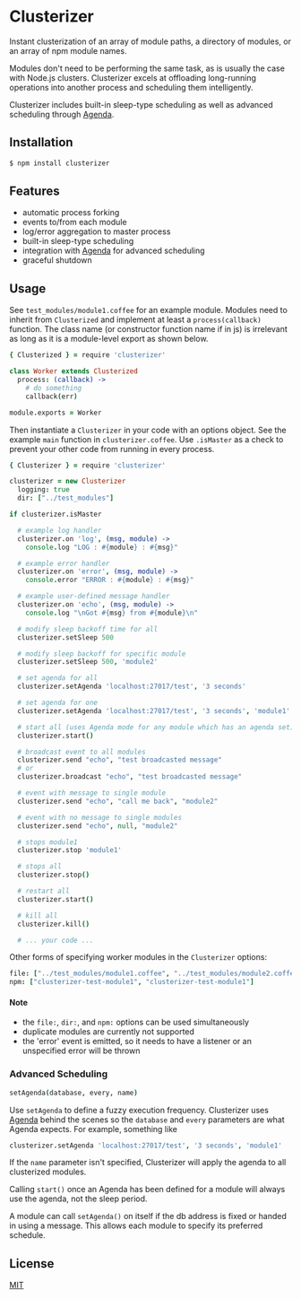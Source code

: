 # Clusterizer

Instant clusterization of an array of module paths, a directory of modules, or an array of npm module names.

Modules don't need to be performing the same task, as is usually the case with Node.js clusters. Clusterizer excels at offloading long-running operations into another process and scheduling them intelligently.

Clusterizer includes built-in sleep-type scheduling as well as advanced scheduling through [Agenda](https://www.npmjs.com/package/agenda).

## Installation

```bash
$ npm install clusterizer
```

## Features

- automatic process forking
- events to/from each module
- log/error aggregation to master process
- built-in sleep-type scheduling
- integration with [Agenda](https://www.npmjs.com/package/agenda) for advanced scheduling
- graceful shutdown

## Usage

See `test_modules/module1.coffee` for an example module. Modules need to inherit from `Clusterized` and implement at least a `process(callback)` function. The class name (or constructor function name if in js) is irrelevant as long as it is a module-level export as shown below.

```coffee
{ Clusterized } = require 'clusterizer'

class Worker extends Clusterized
  process: (callback) ->
    # do something
    callback(err)

module.exports = Worker
```

Then instantiate a `Clusterizer` in your code with an options object. See the example `main` function in `clusterizer.coffee`. Use `.isMaster` as a check to prevent your other code from running in every process.

```coffee
{ Clusterizer } = require 'clusterizer'

clusterizer = new Clusterizer
  logging: true
  dir: ["../test_modules"]

if clusterizer.isMaster

  # example log handler
  clusterizer.on 'log', (msg, module) ->
    console.log "LOG : #{module} : #{msg}"

  # example error handler
  clusterizer.on 'error', (msg, module) ->
    console.error "ERROR : #{module} : #{msg}"

  # example user-defined message handler
  clusterizer.on 'echo', (msg, module) ->
    console.log "\nGot #{msg} from #{module}\n"

  # modify sleep backoff time for all
  clusterizer.setSleep 500

  # modify sleep backoff for specific module
  clusterizer.setSleep 500, 'module2'

  # set agenda for all
  clusterizer.setAgenda 'localhost:27017/test', '3 seconds'

  # set agenda for one
  clusterizer.setAgenda 'localhost:27017/test', '3 seconds', 'module1'

  # start all (uses Agenda mode for any module which has an agenda set)
  clusterizer.start()

  # broadcast event to all modules
  clusterizer.send "echo", "test broadcasted message"
  # or
  clusterizer.broadcast "echo", "test broadcasted message"

  # event with message to single module
  clusterizer.send "echo", "call me back", "module2"

  # event with no message to single modules
  clusterizer.send "echo", null, "module2"

  # stops module1
  clusterizer.stop 'module1'

  # stops all
  clusterizer.stop()

  # restart all
  clusterizer.start()

  # kill all
  clusterizer.kill()

  # ... your code ...

```

Other forms of specifying worker modules in the `Clusterizer` options:

```coffee
file: ["../test_modules/module1.coffee", "../test_modules/module2.coffee"]
npm: ["clusterizer-test-module1", "clusterizer-test-module1"]
```

#### Note

- the `file:`, `dir:`, and `npm:` options can be used simultaneously
- duplicate modules are currently not supported
- the 'error' event is emitted, so it needs to have a listener or an unspecified error will be thrown

### Advanced Scheduling

```coffee
setAgenda(database, every, name)
```

Use `setAgenda` to define a fuzzy execution frequency. Clusterizer uses [Agenda](https://www.npmjs.com/package/agenda) behind the scenes so the `database` and `every` parameters are what Agenda expects. For example, something like

```coffee
clusterizer.setAgenda 'localhost:27017/test', '3 seconds', 'module1'
```

If the `name` parameter isn't specified, Clusterizer will apply the agenda to all clusterized modules.

Calling `start()` once an Agenda has been defined for a module will always use the agenda, not the sleep period.

A module can call `setAgenda()` on itself if the db address is fixed or handed in using a message. This allows each module to specify its preferred schedule.

## License

  [MIT](LICENSE)
